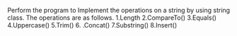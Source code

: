 Perform the program to Implement the operations on a string by using string class. The operations are as follows.
1.Length	2.CompareTo()		3.Equals()		4.Uppercase()
5.Trim()	6. .Concat()   		7.Substring()	8.Insert()
